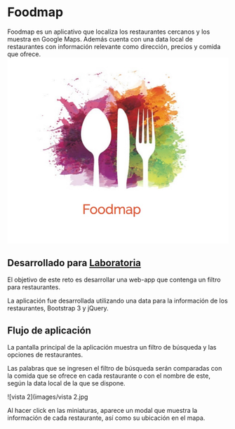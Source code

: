 # Foodmap

Foodmap es un aplicativo que localiza los restaurantes cercanos y los muestra en Google Maps. Además cuenta con una data local de restaurantes con información relevante como dirección, precios y comida que ofrece.
![portada](images/portada.jpg)

## Desarrollado para [Laboratoria](http://laboratoria.la) 

El objetivo de este reto es desarrollar una web-app que contenga un filtro para restaurantes.

La aplicación fue desarrollada utilizando una data para la información de los restaurantes, Bootstrap 3 y jQuery.

## Flujo de aplicación

La pantalla principal de la aplicación muestra un filtro de búsqueda y las opciones de restaurantes.

Las palabras que se ingresen el filtro de búsqueda serán comparadas con la comida que se ofrece en cada restaurante o con el nombre de este, según la data local de la que se dispone.

![vista 2](images/vista 2.jpg

Al hacer click en las miniaturas, aparece un modal que muestra la información de cada restaurante, así como su ubicación en el mapa.


